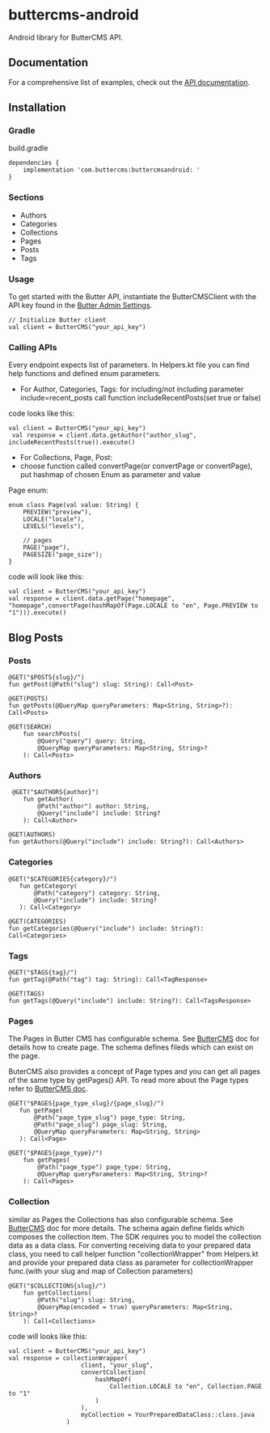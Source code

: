 # buttercms-android
Android library for ButterCMS API.
## Documentation
For a comprehensive list of examples, check out the [API documentation](https://buttercms.com/docs/api/).

## Installation
### Gradle

build.gradle

```
dependencies {
    implementation 'com.buttercms:buttercmsandroid: '
}
```

### Sections
- Authors
- Categories
- Collections
- Pages
- Posts
- Tags

### Usage
To get started with the Butter API, instantiate the ButterCMSClient with the API key found in the [Butter Admin Settings](https://buttercms.com/login/?next=/settings/).

```
// Initialize Butter client
val client = ButterCMS("your_api_key")
```

### Calling APIs

Every endpoint expects list of parameters. 
In Helpers.kt file you can find help functions and defined enum parameters.

- For Author, Categories, Tags: for including/not including parameter include=recent_posts call function includeRecentPosts(set true or false)

code looks like this:
```
val client = ButterCMS("your_api_key")
 val response = client.data.getAuthor("author_slug", includeRecentPosts(true)).execute()
```

- For Collections, Page, Post: 
- choose function called convertPage(or convertPage or convertPage), put hashmap of chosen Enum as parameter and value

Page enum: 
```
enum class Page(val value: String) {
    PREVIEW("preview"),
    LOCALE("locale"),
    LEVELS("levels"),

    // pages
    PAGE("page"),
    PAGESIZE("page_size");
}
```
code will look like this:

```
val client = ButterCMS("your_api_key")
val response = client.data.getPage("homepage", "homepage",convertPage(hashMapOf(Page.LOCALE to "en", Page.PREVIEW to "1"))).execute()
```

## Blog Posts
### Posts

```
@GET("$POSTS{slug}/")
fun getPost(@Path("slug") slug: String): Call<Post>
```

```
@GET(POSTS)
fun getPosts(@QueryMap queryParameters: Map<String, String>?): Call<Posts>
```

```
@GET(SEARCH)
    fun searchPosts(
        @Query("query") query: String,
        @QueryMap queryParameters: Map<String, String>?
    ): Call<Posts>
```

### Authors

```
 @GET("$AUTHORS{author}")
    fun getAuthor(
        @Path("author") author: String,
        @Query("include") include: String?
    ): Call<Author>
```

```
@GET(AUTHORS)
fun getAuthors(@Query("include") include: String?): Call<Authors>
```

### Categories

```
@GET("$CATEGORIES{category}/")
   fun getCategory(
       @Path("category") category: String,
       @Query("include") include: String?
   ): Call<Category>
```

```
@GET(CATEGORIES)
fun getCategories(@Query("include") include: String?): Call<Categories>
```

### Tags

```
@GET("$TAGS{tag}/")
fun getTag(@Path("tag") tag: String): Call<TagResponse>
```

```
@GET(TAGS)
fun getTags(@Query("include") include: String?): Call<TagsResponse>
```

### Pages

The Pages in Butter CMS has configurable schema. See [ButterCMS](https://buttercms.com/kb/creating-editing-and-deleting-pages-and-page-types#creatingapage) doc for details how to create page. The schema defines fileds which can exist on the page. 

ButerCMS also provides a concept of Page types and you can get all pages of the same type by getPages() API. To read more about the Page types refer to [ButterCMS doc](https://buttercms.com/kb/creating-editing-and-deleting-pages-and-page-types#creatingapagetype).

```
@GET("$PAGES{page_type_slug}/{page_slug}/")
   fun getPage(
       @Path("page_type_slug") page_type: String,
       @Path("page_slug") page_slug: String,
       @QueryMap queryParameters: Map<String, String>
   ): Call<Page>
```

```
@GET("$PAGES{page_type}/")
    fun getPages(
        @Path("page_type") page_type: String,
        @QueryMap queryParameters: Map<String, String>?
    ): Call<Pages>
```

### Collection

similar as Pages the Collections has also configurable schema. See [ButterCMS](https://buttercms.com/kb/creating-editing-and-deleting-collections#creatingacollection) doc for more details. The schema again define fields which composes the collection item. The SDK requires you to model the collection data as a data class. For converting receiving data to your prepared data class, you need to call helper function "collectionWrapper" from Helpers.kt and provide your prepared data class as parameter for collectionWrapper func.(with your slug and map of Collection parameters)

```
@GET("$COLLECTIONS{slug}/")
    fun getCollections(
        @Path("slug") slug: String,
        @QueryMap(encoded = true) queryParameters: Map<String, String>?
    ): Call<Collections>
```

code will looks like this:

```
val client = ButterCMS("your_api_key")
val response = collectionWrapper(
                    client, "your_slug",
                    convertCollection(
                        hashMapOf(
                            Collection.LOCALE to "en", Collection.PAGE to "1"
                        )
                    ),
                    myCollection = YourPreparedDataClass::class.java
                )
```

